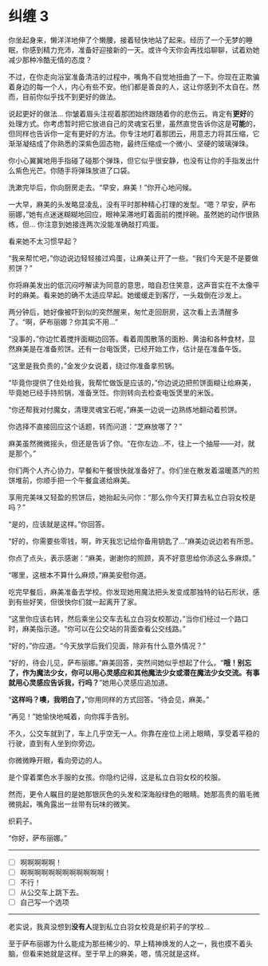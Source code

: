 # 纠缠 3

你坐起身来，懒洋洋地伸了个懒腰，接着轻快地站了起来。经历了一个无梦的睡眠，你感到精力充沛，准备好迎接新的一天。或许今天你会再找焰聊聊，试着劝她减少那种冷酷无情的态度？

不过，在你走向浴室准备清洁的过程中，嘴角不自觉地扭曲了一下。你现在正欺骗着身边的每一个人，内心有些不安。他们都是善良的人，这让你感到不太自在。然而，目前你似乎找不到更好的做法。

说起更好的做法... 你皱着眉头注视着那团始终跟随着你的悲伤云。肯定有**更好**的处理方式。你考虑暂时把它放进自己的灵魂宝石里，虽然直觉告诉你这是**可能**的，但同样也告诉你一定有更好的方法。你专注地盯着那团云，用意志力将其压缩，它渐渐凝结成了你熟悉的深紫色固态物，最终压缩成一个微小、坚硬的玻璃弹珠。

你小心翼翼地用手指碰了碰那个弹珠，但它似乎很安静，也没有让你的手指发出什么紫色光芒。你随手将弹珠放进了口袋。

洗漱完毕后，你向厨房走去。“早安，麻美！”你开心地问候。

一大早，麻美的头发略显凌乱，没有平时那种精心打理的发型。“嗯？早安，萨布丽娜，”她有点迷迷糊糊地回应，眼神呆滞地盯着面前的搅拌碗。虽然她的动作很熟练，但... 你注意到她接连两次没能准确敲打鸡蛋。

看来她不太习惯早起？

“我来帮忙吧，”你边说边轻轻接过鸡蛋，让麻美让开了一些。“我们今天是不是要做煎饼？”

你将麻美发出的低沉闷哼解读为同意的意思，暗自忍住笑意，这声音实在不太像平时的麻美。看来她的确不太适应早起。她缓缓走到客厅，一头栽倒在沙发上。

两分钟后，她好像被吓到似的突然醒来，匆忙走回厨房，这次看上去清醒多了。“啊，萨布丽娜？你其实不用…”

“没事的，”你边忙着搅拌面糊边回答。看着周围散落的面粉、黄油和各种食材，显然麻美是在准备煎饼。还有一台电饭煲，已经开始工作，估计是在准备午饭。

“这里是我负责的，”金发少女说着，绕过你准备拿煎锅。

“毕竟你提供了住处给我，我帮忙做饭是应该的，”你边说边把煎饼面糊让给麻美，毕竟她已经手持煎锅，准备烹饪。你则转向去检查电饭煲里的米饭。

“你还帮我对付魔女，清理灵魂宝石呢，”麻美一边说一边熟练地翻动着煎饼。

你选择不直接回应这个话题，转而问道：“芝麻放哪了？”

麻美虽然微微摇头，但还是告诉了你。“在你左边...不，往上一个抽屉——对，就是那个。”

你们两个人齐心协力，早餐和午餐很快就准备好了。你们坐在散发着温暖蒸汽的煎饼堆前，你顺手把一个午餐盒递给麻美。

享用完美味又轻盈的煎饼后，她抬起头问你：“那么你今天打算去私立白羽女校是吗？”

“是的，应该就是这样。”你回答。

“好的，你需要些零钱，啊，昨天我忘记给你备用钥匙了...”麻美边说边若有所思。

你点了点头，表示感谢：“麻美，谢谢你的照顾，真不好意思给你添这么多麻烦。”

“哪里，这根本不算什么麻烦，”麻美安慰你道。

吃完早餐后，麻美准备去学校。你发现她用魔法把头发变成那独特的钻石形状，感到有些好笑，但很快你们就一起离开了家。

“这里你应该右转，然后乘坐公交车去私立白羽女校那边，”当你们经过一个路口时，麻美指示道。“你可以在公交站的背面查看公交线路。”

“好的，”你应道。“今天放学后我们见面，除非有什么意外情况？”

“好的，待会儿见，萨布丽娜。”麻美回答，突然间她似乎想起了什么。“**哦！别忘了，作为魔法少女，你可以用心灵感应和其他魔法少女或潜在魔法少女交流。有事就用心灵感应告诉我，行吗？**”她用心灵感应追加道。

“**这样吗？噢，我明白了，**”你用同样的方式回答。“待会见，麻美。”

“再见！”她愉快地喊着，向你挥手告别。

不久，公交车就到了，车上几乎空无一人。你靠在座位上闭上眼睛，享受着平稳的行驶，直到有人坐到你旁边。

你微微睁开眼，看向旁边的人。

是个穿着栗色水手服的女孩。你隐约记得，这是私立白羽女校的校服。

然而，更令人瞩目的是她那银灰色的头发和深海般绿色的眼睛。她那高贵的眉毛微微挑起，嘴角露出一丝带有玩味的微笑。

织莉子。

“你好，萨布丽娜。”

---

- [ ] 啊啊啊啊啊！
- [ ] 啊啊啊啊啊啊啊啊啊啊啊啊！
- [ ] 不行！
- [ ] 从公交车上跳下去。
- [ ] 自己写一个选项

---

老实说，我真没想到**没有人**提到私立白羽女校竟是织莉子的学校...

至于萨布丽娜为什么能成为那些稀少的、早上精神焕发的人之一，我也摸不着头脑，但看来她就是这样。至于早上的麻美，嗯，情况就是这样。
